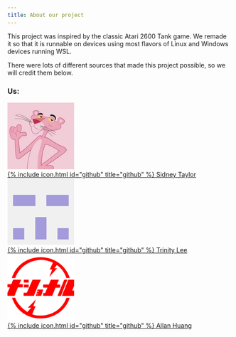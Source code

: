```yaml
---
title: About our project
---
```


This project was inspired by the classic Atari 2600 Tank game. We remade it so that it is runnable on devices using most flavors of Linux and Windows devices running WSL.

There were lots of different sources that made this project possible, so we will credit them below.

### Us:

![](assets/kofi.jpeg)\
[{% include icon.html id="github" title="github" %} Sidney Taylor](https://github.com/sidkofi)
![](assets/trinity.png)\
[{% include icon.html id="github" title="github" %} Trinity Lee](https://github.com/tlee10333)
![](assets/allan.png)\
[{% include icon.html id="github" title="github" %} Allan Huang](https://github.com/bigallan-0)
